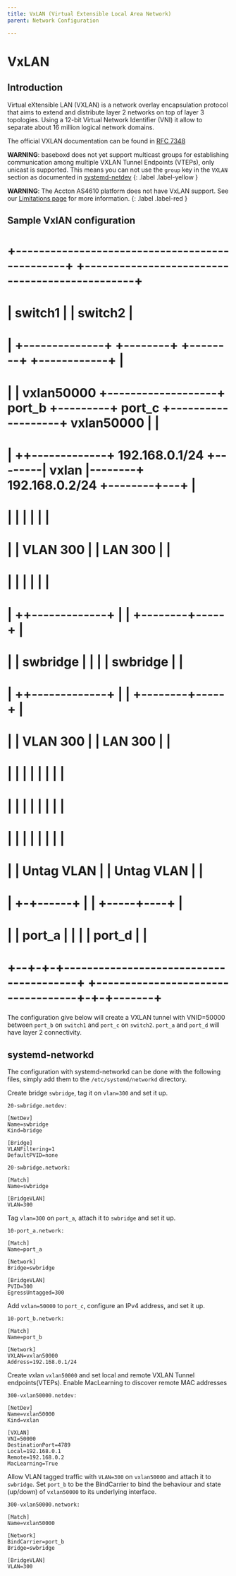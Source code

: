 ```yaml
---
title: VxLAN (Virtual Extensible Local Area Network)
parent: Network Configuration

---
```


# VxLAN

## Introduction
Virtual eXtensible LAN (VXLAN) is a network overlay encapsulation protocol that aims to extend and distribute layer 2 networks on top of layer 3 topologies. Using a 12-bit Virtual Network Identifier (VNI) it allow to separate about 16 million logical network domains.

The official VXLAN documentation can be found in
[RFC 7348](https://datatracker.ietf.org/doc/html/rfc7348)

**WARNING**: baseboxd does not yet support multicast groups for establishing
communication among multiple VXLAN Tunnel Endpoints (VTEPs), only unicast is
supported. This means you can not use the ``group`` key in the ``VXLAN``
section as documented in
[systemd-netdev](https://www.freedesktop.org/software/systemd/man/systemd.netdev.html#Group=)
{: .label .label-yellow }

**WARNING**: The Accton AS4610 platform does not have VxLAN support. See our
[Limitations page](/limitations.md#No-VxLAN-support-on-Accton-AS4610) for more
information.
{: .label .label-red }

## Sample VxlAN configuration

#  +-----------------------------------------------+         +-----------------------------------------------+
#  |                       switch1                 |         |    switch2                                    |
#  |   +--------------+                   +--------+         +--------+                   +------------+     |
#  |   | vxlan50000   +-------------------+ port_b +---------+ port_c +-------------------+ vxlan50000 |     |
#  |   ++-------------+    192.168.0.1/24 +--------|  vxlan  |--------+  192.168.0.2/24   +--------+---+     |
#  |    |                                          |         |                                     |         |
#  |    | VLAN 300                                 |         |                           LAN 300   |         |
#  |    |                                          |         |                                     |         |
#  |   ++-------------+                            |         |                            +--------+-----+   |
#  |   | swbridge     |                            |         |                            | swbridge     |   |
#  |   ++-------------+                            |         |                            +--------+-----+   |
#  |    | VLAN 300                                 |         |                           LAN 300   |         |
#  |    |     |                                    |         |                                |    |         |
#  |    |     |                                    |         |                                |    |         |
#  |    |     |                                    |         |                                |    |         |
#  |    | Untag VLAN                               |         |                          Untag VLAN |         |
#  |  +-+------+                                   |         |                               +-----+----+    |
#  |  | port_a |                                   |         |                               | port_d   |    |
#  +--+-+-+----------------------------------------+         +-----------------------------------+-+-+-------+

The configuration give below will create a VXLAN tunnel with VNID=50000 between
``port_b`` on ``switch1`` and ``port_c`` on ``switch2``. ``port_a`` and
``port_d`` will have layer 2 connectivity.

## systemd-networkd
The configuration with systemd-networkd can be done with the following files,
simply add them to the ``/etc/systemd/networkd`` directory.

Create bridge ``swbridge``, tag it on ``vlan=300`` and set it up.
```
20-swbridge.netdev:

[NetDev]
Name=swbridge
Kind=bridge

[Bridge]
VLANFiltering=1
DefaultPVID=none
```

```
20-swbridge.network:

[Match]
Name=swbridge

[BridgeVLAN]
VLAN=300
```

Tag ``vlan=300`` on ``port_a``, attach it to ``swbridge`` and set it up.
```
10-port_a.network:

[Match]
Name=port_a

[Network]
Bridge=swbridge

[BridgeVLAN]
PVID=300
EgressUntagged=300
```

Add ``vxlan=50000`` to ``port_c``, configure an IPv4 address, and set it up.
```
10-port_b.network:

[Match]
Name=port_b

[Network]
VXLAN=vxlan50000
Address=192.168.0.1/24
```

Create vxlan ``vxlan50000`` and set local and remote VXLAN Tunnel
endpoints(VTEPs). Enable MacLearning to discover remote MAC addresses
```
300-vxlan50000.netdev:

[NetDev]
Name=vxlan50000
Kind=vxlan

[VXLAN]
VNI=50000
DestinationPort=4789
Local=192.168.0.1
Remote=192.168.0.2
MacLearning=True
```

 Allow VLAN tagged traffic with ``VLAN=300`` on ``vxlan50000`` and attach it to ``swbridge``. Set
 ``port_b`` to be the BindCarrier to bind the behaviour and state (up/down) of ``vxlan50000`` to its underlying interface.
```
300-vxlan50000.network:

[Match]
Name=vxlan50000

[Network]
BindCarrier=port_b
Bridge=swbridge

[BridgeVLAN]
VLAN=300
```
